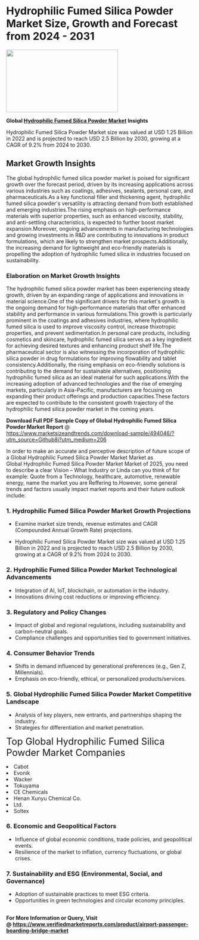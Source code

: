 <H1>Hydrophilic Fumed Silica Powder Market Size, Growth and Forecast from 2024 - 2031</H1><img class="aligncenter size-medium wp-image-584254" src="https://thirdeyenews.in/wp-content/uploads/2024/09/Global-Market-Research-300x168.jpeg" alt="" width="300" height="168" /><p><strong>Global&nbsp;<a href="https://www.marketsizeandtrends.com/download-sample/494046/?utm_source=Github8j?utm_medium=206">Hydrophilic Fumed Silica Powder Market</a> Insights</strong></p><p>Hydrophilic Fumed Silica Powder Market size was valued at USD 1.25 Billion in 2022 and is projected to reach USD 2.5 Billion by 2030, growing at a CAGR of 9.2% from 2024 to 2030.</p><p><h2>Market Growth Insights</h2> The global hydrophilic fumed silica powder market is poised for significant growth over the forecast period, driven by its increasing applications across various industries such as coatings, adhesives, sealants, personal care, and pharmaceuticals.As a key functional filler and thickening agent, hydrophilic fumed silica powder's versatility is attracting demand from both established and emerging industries.The rising emphasis on high-performance materials with superior properties, such as enhanced viscosity, stability, and anti-settling characteristics, is expected to further boost market expansion.Moreover, ongoing advancements in manufacturing technologies and growing investments in R&D are contributing to innovations in product formulations, which are likely to strengthen market prospects.Additionally, the increasing demand for lightweight and eco-friendly materials is propelling the adoption of hydrophilic fumed silica in industries focused on sustainability. <h3>Elaboration on Market Growth Insights</h3> The hydrophilic fumed silica powder market has been experiencing steady growth, driven by an expanding range of applications and innovations in material science.One of the significant drivers for this market's growth is the ongoing demand for high-performance materials that offer enhanced stability and performance in various formulations.This growth is particularly prominent in the coatings and adhesives industries, where hydrophilic fumed silica is used to improve viscosity control, increase thixotropic properties, and prevent sedimentation.In personal care products, including cosmetics and skincare, hydrophilic fumed silica serves as a key ingredient for achieving desired textures and enhancing product shelf life.The pharmaceutical sector is also witnessing the incorporation of hydrophilic silica powder in drug formulations for improving flowability and tablet consistency.Additionally, the rising emphasis on eco-friendly solutions is contributing to the demand for sustainable alternatives, positioning hydrophilic fumed silica as an ideal material for such applications.With the increasing adoption of advanced technologies and the rise of emerging markets, particularly in Asia-Pacific, manufacturers are focusing on expanding their product offerings and production capacities.These factors are expected to contribute to the consistent growth trajectory of the hydrophilic fumed silica powder market in the coming years.</p><p><span class=""><strong>Download Full PDF Sample Copy of Global Hydrophilic Fumed Silica Powder Market Report</strong> @ <a href="https://www.marketsizeandtrends.com/download-sample/494046/?utm_source=Github8j?utm_medium=206" target="_blank">https://www.marketsizeandtrends.com/download-sample/494046/?utm_source=Github8j?utm_medium=206</a></span></p><p>In order to make an accurate and perceptive description of future scope of a Global&nbsp;Hydrophilic Fumed Silica Powder Market Market as Global&nbsp;Hydrophilic Fumed Silica Powder Market Market of 2025, you need to describe a clear Vision &ndash; What Industry or Linda can you think of for example: Quote from a Technology, healthcare, automotive, renewable energy, name the market you are Reffering to.However, some general trends and factors usually impact market reports and their future outlook include:</p><h3>1.&nbsp;<strong>Hydrophilic Fumed Silica Powder Market Growth Projections</strong></h3><ul><li>Examine market size trends, revenue estimates and CAGR (Compounded Annual Growth Rate) projections.</li><li><p>Hydrophilic Fumed Silica Powder Market size was valued at USD 1.25 Billion in 2022 and is projected to reach USD 2.5 Billion by 2030, growing at a CAGR of 9.2% from 2024 to 2030.</p></li></ul><h3>2.&nbsp;<strong>Hydrophilic Fumed Silica Powder Market Technological Advancements</strong></h3><ul><li>Integration of AI, IoT, blockchain, or automation in the industry.</li><li>Innovations driving cost reductions or improving efficiency.</li></ul><h3>3.&nbsp;<strong>Regulatory and Policy Changes</strong></h3><ul><li>Impact of global and regional regulations, including sustainability and carbon-neutral goals.</li><li>Compliance challenges and opportunities tied to government initiatives.</li></ul><h3>4.&nbsp;<strong>Consumer Behavior Trends</strong></h3><ul><li>Shifts in demand influenced by generational preferences (e.g., Gen Z, Millennials).</li><li>Emphasis on eco-friendly, ethical, or personalized products/services.</li></ul><h3>5.&nbsp;<strong>Global Hydrophilic Fumed Silica Powder Market Competitive Landscape</strong></h3><ul><li>Analysis of key players, new entrants, and partnerships shaping the industry.</li><li>Strategies for differentiation and market penetration.</li></ul><p data-pm-slice="1 1 []"><span style="color: inherit; font-family: inherit; font-size: 25px;">Top Global Hydrophilic Fumed Silica Powder Market Companies</span></p><div class="" data-test-id=""><p><li>Cabot</li><li> Evonik</li><li> Wacker</li><li> Tokuyama</li><li> CE Chemicals</li><li> Henan Xunyu Chemical Co.</li><li> Ltd.</li><li> Soltex</li></p></div><h3>6.&nbsp;<strong>Economic and Geopolitical Factors</strong></h3><ul><li>Influence of global economic conditions, trade policies, and geopolitical events.</li><li>Resilience of the market to inflation, currency fluctuations, or global crises.</li></ul><h3>7.&nbsp;<strong>Sustainability and ESG (Environmental, Social, and Governance)</strong></h3><ul><li>Adoption of sustainable practices to meet ESG criteria.</li><li>Opportunities in green technologies and circular economy principles.</li></ul><h2><strong style="font-size: 14px;">For More Information or Query, Visit @&nbsp;</strong><a style="background-color: #ffffff; font-size: 14px;" href="https://www.marketsizeandtrends.com/report/hydrophilic-fumed-silica-powder-market/" target="_blank">https://www.verifiedmarketreports.com/product/airport-passenger-boarding-bridge-market</a></h2>